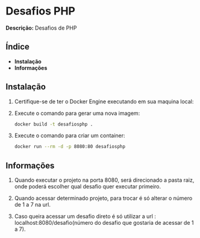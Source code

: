 # Desafios PHP

**Descrição:** Desafios de PHP

## Índice

* **Instalação**
* **Informações**

## Instalação

1. Certifique-se de ter o Docker Engine executando em sua maquina local:

2. Execute o comando para gerar uma nova imagem:
   ```bash
   docker build -t desafiosphp .
   
3. Execute o comando para criar um container:
   ```bash
   docker run --rm -d -p 8080:80 desafiosphp


## Informações

1. Quando executar o projeto na porta 8080, será direcionado a pasta raiz, onde poderá escolher qual desafio quer executar primeiro.

2. Quando acessar determinado projeto, para trocar é só alterar o número de 1 a 7 na url.

3. Caso queira acessar um desafio direto é só utilizar a url : localhost:8080/desafio(número do desafio que gostaria de acessar de 1 a 7).

      